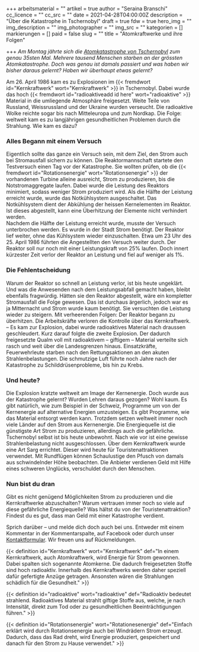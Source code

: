 +++
arbeitsmaterial = ""
artikel = true
author = "Seraina Branschi"
cc_licence = ""
cc_src = ""
date = 2021-04-28T04:00:00Z
description = "Über die Katastrophe in Tschernobyl"
draft = true
fdw = true
hero_img = ""
img_description = ""
img_photographer = ""
img_src = ""
kategorien = []
markierungen = []
paid = false
slug = ""
title = "Atomkraftwerke und ihre Folgen"

+++
_Am Montag jährte sich die_ [_Atomkatastrophe von Tschernobyl_](https://www.planet-wissen.de/technik/atomkraft/das_reaktorunglueck_von_tschernobyl/index.html) _zum genau 35sten Mal. Mehrere tausend Menschen starben an der grössten Atomkatastrophe. Doch was genau ist damals passiert und was haben wir bisher daraus gelernt? Haben wir überhaupt etwas gelernt?_

Am 26. April 1986 kam es zu Explosionen im {{< fremdwort id="Kernkraftwerk" wort="Kernkraftwerk" >}} in Tschernobyl. Dabei wurde das hoch {{< fremdwort id="radioaktiveadd id here" wort="radioaktive" >}} Material in die umliegende Atmosphäre freigesetzt. Weite Teile von Russland, Weissrussland und der Ukraine wurden verseucht. Die radioaktive Wolke reichte sogar bis nach Mitteleuropa und zum Nordkap. Die Folge: weltweit kam es zu langjährigen gesundheitlichen Problemen durch die Strahlung. Wie kam es dazu?

### Alles Begann mit einem Versuch

Eigentlich sollte das ganze ein Versuch sein, mit dem Ziel, den Strom auch bei Stromausfall sichern zu können. Die Reaktormannschaft startete den Testversuch einen Tag vor der Katastrophe. Sie wollten prüfen, ob die {{< fremdwort id="Rotationsenergie" wort="Rotationsenergie" >}} der vorhandenen Turbine alleine ausreicht, Strom zu produzieren, bis die Notstromaggregate laufen. Dabei wurde die Leistung des Reaktors minimiert, sodass weniger Strom produziert wird. Als die Hälfte der Leistung erreicht wurde, wurde das Notkühlsystem ausgeschaltet. Das Notkühlsystem dient der Abkühlung der heissen Kernelementen im Reaktor. Ist dieses abgestellt, kann eine Überhitzung der Elemente nicht verhindert werden.  
Nachdem die Hälfte der Leistung erreicht wurde, musste der Versuch unterbrochen werden. Es wurde in der Stadt Strom benötigt. Der Reaktor lief weiter, ohne das Kühlsystem wieder einzuschalten. Etwa um 23 Uhr des 25. April 1986 führten die Angestellten den Versuch weiter durch. Der Reaktor soll nur noch mit einer Leistungskraft von 25% laufen. Doch innert kürzester Zeit verlor der Reaktor an Leistung und fiel auf weniger als 1%.

### Die Fehlentscheidung

Warum der Reaktor so schnell an Leistung verlor, ist bis heute ungeklärt. Und was die Anwesenden nach dem Leistungsabfall gemacht haben, bleibt ebenfalls fragwürdig. Hätten sie den Reaktor abgestellt, wäre ein kompletter Stromausfall die Folge gewesen. Das ist durchaus ärgerlich, jedoch war es ja Mitternacht und Strom wurde kaum benötigt. Sie versuchten die Leistung wieder zu steigern. Mit verheerenden Folgen: Der Reaktor begann zu überhitzen. Die Arbeitskräfte verloren die Kontrolle über das Kernkraftwerk. – Es kam zur Explosion, dabei wurde radioaktives Material nach draussen geschleudert. Kurz darauf folgte die zweite Explosion. Der dadurch freigesetzte Qualm voll mit radioaktivem – giftigem – Material verteilte sich rasch und weit über die Landesgrenzen hinaus. Einsatzkräfte, Feuerwehrleute starben nach den Rettungsaktionen an den akuten Strahlenbelastungen. Die schmutzige Luft führte noch Jahre nach der Katastrophe zu Schilddrüsenprobleme, bis hin zu Krebs.

### Und heute?

Die Explosion kratzte weltweit am Image der Kernenergie. Doch wurde aus der Katastrophe gelernt? Wurden Lehren daraus gezogen? Wohl kaum. Es gibt natürlich, wie zum Beispiel in der Schweiz, Programme um von der Kernenergie auf alternative Energien umzusteigen. Es gibt Programme, wie das Material entsorgt werden kann. Trotzdem setzen weltweit immer noch viele Länder auf den Strom aus Kernenergie. Die Energiequelle ist die günstigste Art Strom zu produzieren, allerdings auch die gefährliche.  
Tschernobyl selbst ist bis heute unbewohnt. Nach wie vor ist eine gewisse Strahlenbelastung nicht ausgeschlossen. Über dem Kernkraftwerk wurde eine Art Sarg errichtet. Dieser wird heute für Touristenattraktionen verwendet. Mit Rundflügen können Schaulustige den Pfusch von damals aus schwindelnder Höhe beobachten. Die Anbieter verdienen Geld mit Hilfe eines schweren Unglücks, verschuldet durch den Menschen.

### Nun bist du dran

Gibt es nicht genügend Möglichkeiten Strom zu produzieren und die Kernkraftwerke abzuschalten? Warum vertrauen immer noch so viele auf diese gefährliche Energiequelle? Was hältst du von der Touristenattraktion? Findest du es gut, dass man Geld mit einer Katastrophe verdient.

Sprich darüber – und melde dich doch auch bei uns. Entweder mit einem Kommentar in der Kommentarspalte, auf Facebook oder durch unser [Kontaktformular](https://www.chinderzytig.ch/kontakt/). Wir freuen uns auf Rückmeldungen.

{{< definition id="Kernkraftwerk" wort="Kernkraftwerk" def="In einem Kernkraftwerk, auch Atomkraftwerk, wird Energie für Strom gewonnen. Dabei spalten sich sogenannte Atomkerne. Die dadurch freigesetzten Stoffe sind hoch radioaktiv. Innerhalb des Kernkraftwerks werden daher speziell dafür gefertigte Anzüge getragen. Ansonsten wären die Strahlungen schädlich für die Gesundheit." >}}

{{< definition id="radioaktive" wort="radioaktive" def="Radioaktiv bedeutet strahlend. Radioaktives Material strahlt giftige Stoffe aus, welche, je nach Intensität, direkt zum Tod oder zu gesundheitlichen Beeinträchtigungen führen." >}}

{{< definition id="Rotationsenergie" wort="Rotationesenergie" def="Einfach erklärt wird durch Rotationsenergie auch bei Windrädern Strom erzeugt. Dadurch, dass das Rad dreht, wird Energie produziert, gespeichert und danach für den Strom zu Hause verwendet." >}}